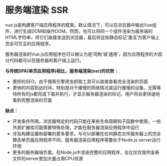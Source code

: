 # 服务端渲染 SSR

vue.js是构建客户端应用程序的框架。默认情况下，可以在浏览器中输出Vue组件，进行生成DOM和操作DOM。然而，也可以将同一个组件渲染为服务端的HTML字符串，将它们直接发送到浏览器，最后将这些静态标记’激活‘为客户端上完全可交互的应用程序。

服务器渲染的Vue.js应用程序也可以被认为是‘同构’或‘通用’，因为应用程序的大部分代码都可以在服务器和客户端上运行。

**与传统SPA(单页应用程序)相比，服务端渲染(ssr)的优势：**

+ 更好的SEO，由于搜索引擎爬虫抓取工具可以直接查看完全渲染的页面
+ 更快的内容到达时间，特别是对于缓慢的网络情况或运行缓慢的设备。无需等待所有的js都完成下载并执行，才显示服务器渲染的标记，用户将会更快速地看到完整渲染的页面

**缺点：**

+ 开发条件所限。浏览器特定的代码只能在某些生命周期钩子函数中使用，一些外部扩展库可能需要特殊处理，才能在服务器渲染应用程序中运行
+ 涉及构建设置和部署的更多要求。与可以部署在任何静态文件服务器上的完全静态单页面应用程序不同，服务器渲染应用程序需要处于Node.js server运行环境
+ 更多的服务器端负载。在Node.js中渲染完整的应用程序，会比仅仅提供金泰文件的server更加大量占用CPU资源

